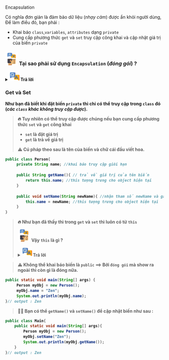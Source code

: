 Encapsulation

Có nghĩa đơn giản là đảm bảo dữ liệu (*nhạy cảm*) được ẩn khỏi người dùng, Để làm điều đó, bạn phải : 

- Khai báo `class`,`variables`, `attributes` dạng  `private`
- Cung cấp phương thức `get` và `set` truy cập công khai và cập nhật giá trị của biến `private` 

### ![Language Learningpng](https://raw.githubusercontent.com/Zenfection/Image/master/2021/02/02-14-14-12-Language%20Learning.png) Tại sao phải sử dụng `Encapsulation` (*đóng gói*) ?

<details>
<summary><b><img src="https://raw.githubusercontent.com/Zenfection/Image/master/2021/02/01-13-25-05-Questions%20And%20Answers.png"> Trả lời</summary>

<br>

- Kiểm soát tốt hơn `Attributes` và `Methods` của `Class`
- `Attributes` của `Class` có thể đặt ở chế độ `read-only` hay `write-only` (*nếu bạn sử dụng set & get*)
-  Linh hoạt hơn, có thể thay đổi thành phần mã mà không ảnh hưởng các phần khác.
- Tăng độ bảo mật

</details>



### Get và Set

Như bạn đã biết khi đặt biến `private` thì chỉ có thể truy cập trong `class` đó (*các `class` khác không truy cập được*). 

> 🔥 Tuy nhiên có thể truy cập được chúng nếu bạn cung cấp phương thức `set` và `get` công khai
> 
> - `set` là đặt giá trị 
> - `get` là trả về giá trị
> 
> ⚠️ Cú pháp theo sau là tên của biến và chữ cái đầu viết hoa.

```java
public class Person{
     private String name; //khai báo truy cập giới hạn

     public String getName(){ // trả về giá trị của tên biến
         return this.name; //this tượng trưng cho object hiện tại
     }

     public void setName(String newName){ //nhận tham số newName và gán là biến name
         this.name = newName; //this tượng trưng cho object hiện tại
     }
}
```

> 🔥 Như bạn đã thấy thì trong `get` và `set` thì luôn có từ `this` 
> 
> ![Language Learningpng](https://raw.githubusercontent.com/Zenfection/Image/master/2021/02/02-14-14-12-Language%20Learning.png) Vậy `this` là gì ? 
> 
> <details>
> <summary><b><img src="https://raw.githubusercontent.com/Zenfection/Image/master/2021/02/01-13-25-05-Questions%20And%20Answers.png"> Trả lời</summary>
> 
> <br>
> 
> `this` nghĩa là nó, thực chất là một biến tham chiếu tới `object` hiện tại trong một `methods` hoặc `constructor`, có thể sử dụng để : 
> 
> - Gọi `constructor` | `method` | `object` của class hiện tại
> - Truyền một đối số trong lệnh gọi `method` hoặc `constructor`
> 
> </details>

> ⚠️ Không thể khai báo biến là `public` ==> Bởi `đóng gói` mà show ra ngoài thì còn gì là đóng nữa.

```java
public static void main(String[] args) {
     Person myObj = new Person();
     myObj.name = "Zen";
     System.out.println(myObj.name);
}// output : Zen
```

> 👨‍🚒 Bạn có thể `getName()` và `setName()` để cập nhật biến như sau : 

```java
public class Main{
    public static void main(String[] args){
        Person myObj = new Person();
        myObj.setName("Zen");
        System.out.println(myObj.getName());
    }
}// output : Zen
```
